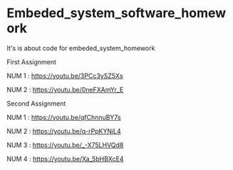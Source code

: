 # Embeded_system_software_homework
It's is about code for embeded_system_homework

First Assignment

NUM 1 : https://youtu.be/3PCc3ySZ5Xs 

NUM 2 : https://youtu.be/0neFXAmYr_E

Second Assignment

NUM 1 : https://youtu.be/qfChnnuBY7s

NUM 2 : https://youtu.be/q-rPpKYNiL4

NUM 3 : https://youtu.be/_-X75LHVQd8

NUM 4 : https://youtu.be/Xa_5bHBXcE4
